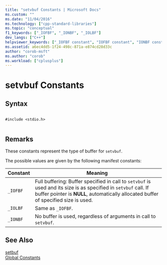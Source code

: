 ```yaml
---
title: "setvbuf Constants | Microsoft Docs"
ms.custom: ""
ms.date: "11/04/2016"
ms.technology: ["cpp-standard-libraries"]
ms.topic: "conceptual"
f1_keywords: ["_IOFBF", "_IONBF", "_IOLBF"]
dev_langs: ["C++"]
helpviewer_keywords: ["_IOFBF constant", "IOFBF constant", "IONBF constant", "_IOLBF constant", "IOLBF constant", "_IONBF constant"]
ms.assetid: a6ec4dd5-1f24-498c-871a-e874cd28d33c
author: "corob-msft"
ms.author: "corob"
ms.workload: ["cplusplus"]
---
```

# setvbuf Constants
## Syntax  
  
```  
  
#include <stdio.h>  
  
```  
  
## Remarks  
 These constants represent the type of buffer for `setvbuf`.  
  
 The possible values are given by the following manifest constants:  
  
|Constant|Meaning|  
|--------------|-------------|  
|`_IOFBF`|Full buffering: Buffer specified in call to `setvbuf` is used and its size is as specified in `setvbuf` call. If buffer pointer is **NULL**, automatically allocated buffer of specified size is used.|  
|`_IOLBF`|Same as `_IOFBF`.|  
|`_IONBF`|No buffer is used, regardless of arguments in call to `setvbuf`.|  
  
## See Also  
 [setbuf](../c-runtime-library/reference/setbuf.md)   
 [Global Constants](../c-runtime-library/global-constants.md)